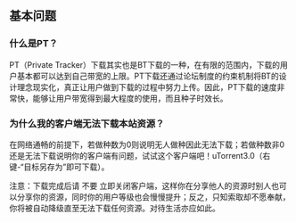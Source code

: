 ## 基本问题

### 什么是PT？

PT（Private Tracker）下载其实也是BT下载的一种，在有限的范围内，下载的用户基本都可以达到自己带宽的上限。PT下载还通过论坛制度的约束机制将BT的设计理念现实化，真正让用户做到下载的过程中努力上传。因此，PT下载的速度非常快，能够让用户带宽得到最大程度的使用，而且种子时效长。



### 为什么我的客户端无法下载本站资源？

在网络通畅的前提下，若做种数为0则说明无人做种因此无法下载；若做种数非0还是无法下载说明你的客户端有问题，试试这个客户端吧！uTorrent3.0（右键-“目标另存为”即可下载）。

注意：下载完成后请 不要 立即关闭客户端，这样你在分享他人的资源时别人也可以分享你的资源，同时你的用户等级也会慢慢提升；反之，只知索取却不愿奉献，你将被自动降级直至无法下载任何资源。对待生活亦应如此。

